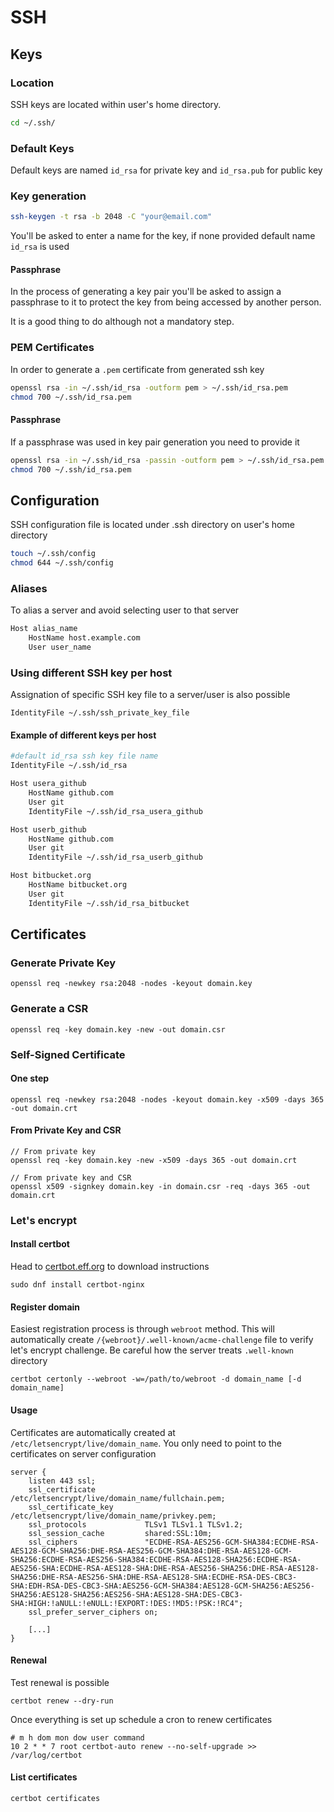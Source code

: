 # SSH

## Keys

### Location

SSH keys are located within user's home directory.

```bash
cd ~/.ssh/
```

### Default Keys

Default keys are named `id_rsa` for private key and `id_rsa.pub` for public key

### Key generation

```bash
ssh-keygen -t rsa -b 2048 -C "your@email.com"
```

You'll be asked to enter a name for the key, if none provided default name `id_rsa` is used

#### Passphrase

In the process of generating a key pair you'll be asked to assign a passphrase to it to protect the key from being
accessed by another person.

It is a good thing to do although not a mandatory step.

### PEM Certificates

In order to generate a `.pem` certificate from generated ssh key

```bash
openssl rsa -in ~/.ssh/id_rsa -outform pem > ~/.ssh/id_rsa.pem
chmod 700 ~/.ssh/id_rsa.pem
```

#### Passphrase

If a passphrase was used in key pair generation you need to provide it

```bash
openssl rsa -in ~/.ssh/id_rsa -passin -outform pem > ~/.ssh/id_rsa.pem
chmod 700 ~/.ssh/id_rsa.pem
```

## Configuration

SSH configuration file is located under .ssh directory on user's home directory

```bash
touch ~/.ssh/config
chmod 644 ~/.ssh/config
```

### Aliases

To alias a server and avoid selecting user to that server

```bash
Host alias_name
    HostName host.example.com
    User user_name
```

### Using different SSH key per host

Assignation of specific SSH key file to a server/user is also possible

```
IdentityFile ~/.ssh/ssh_private_key_file
```

#### Example of different keys per host

```bash
#default id_rsa ssh key file name
IdentityFile ~/.ssh/id_rsa

Host usera_github
    HostName github.com
    User git
    IdentityFile ~/.ssh/id_rsa_usera_github

Host userb_github
    HostName github.com
    User git
    IdentityFile ~/.ssh/id_rsa_userb_github

Host bitbucket.org
    HostName bitbucket.org
    User git
    IdentityFile ~/.ssh/id_rsa_bitbucket
```

## Certificates

### Generate Private Key

```
openssl req -newkey rsa:2048 -nodes -keyout domain.key
```

### Generate a CSR

```
openssl req -key domain.key -new -out domain.csr
```

### Self-Signed Certificate

#### One step

```
openssl req -newkey rsa:2048 -nodes -keyout domain.key -x509 -days 365 -out domain.crt
```

#### From Private Key and CSR

```
// From private key
openssl req -key domain.key -new -x509 -days 365 -out domain.crt

// From private key and CSR
openssl x509 -signkey domain.key -in domain.csr -req -days 365 -out domain.crt
```

### Let's encrypt

#### Install certbot

Head to [certbot.eff.org](https://certbot.eff.org) to download instructions

```
sudo dnf install certbot-nginx
```

#### Register domain

Easiest registration process is through `webroot` method. This will automatically create `/{webroot}/.well-known/acme-challenge` file to verify let's encrypt challenge. Be careful how the server treats `.well-known` directory

```
certbot certonly --webroot -w=/path/to/webroot -d domain_name [-d domain_name]
```

#### Usage

Certificates are automatically created at `/etc/letsencrypt/live/domain_name`. You only need to point to the certificates on server configuration

```
server {
    listen 443 ssl;
    ssl_certificate           /etc/letsencrypt/live/domain_name/fullchain.pem;
    ssl_certificate_key       /etc/letsencrypt/live/domain_name/privkey.pem;
    ssl_protocols             TLSv1 TLSv1.1 TLSv1.2;
    ssl_session_cache         shared:SSL:10m;
    ssl_ciphers               "ECDHE-RSA-AES256-GCM-SHA384:ECDHE-RSA-AES128-GCM-SHA256:DHE-RSA-AES256-GCM-SHA384:DHE-RSA-AES128-GCM-SHA256:ECDHE-RSA-AES256-SHA384:ECDHE-RSA-AES128-SHA256:ECDHE-RSA-AES256-SHA:ECDHE-RSA-AES128-SHA:DHE-RSA-AES256-SHA256:DHE-RSA-AES128-SHA256:DHE-RSA-AES256-SHA:DHE-RSA-AES128-SHA:ECDHE-RSA-DES-CBC3-SHA:EDH-RSA-DES-CBC3-SHA:AES256-GCM-SHA384:AES128-GCM-SHA256:AES256-SHA256:AES128-SHA256:AES256-SHA:AES128-SHA:DES-CBC3-SHA:HIGH:!aNULL:!eNULL:!EXPORT:!DES:!MD5:!PSK:!RC4";
    ssl_prefer_server_ciphers on;

    [...]
}
```

#### Renewal

Test renewal is possible

```
certbot renew --dry-run
```

Once everything is set up schedule a cron to renew certificates

```
# m h dom mon dow user command
10 2 * * 7 root certbot-auto renew --no-self-upgrade >> /var/log/certbot
```

#### List certificates

```
certbot certificates
```
